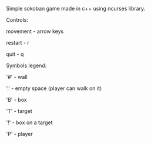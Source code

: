 Simple sokoban game made in c++ using ncurses library.


Controls:

movement - arrow keys

restart - r

quit - q


Symbols legend:

'#' - wall

'.' - empty space (player can walk on it)

'B' - box

'T' - target

'!' - box on a target

'P' - player
